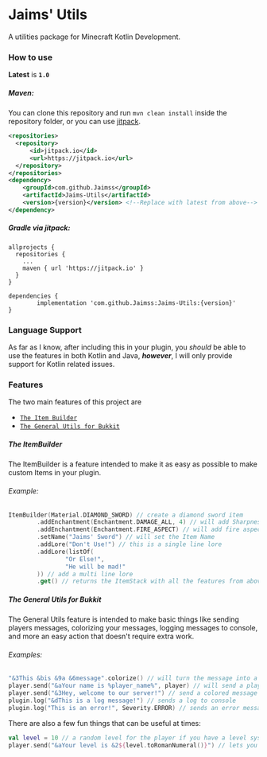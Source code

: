 # Jaims' Utils
A utilities package for Minecraft Kotlin Development.

### How to use
**Latest** is **`1.0`**
##### Maven:
You can clone this repository and run `mvn clean install` inside the repository folder, or you can use [jitpack](https://jitpack.io/#Jaimss/Jaims-Utils).
```xml
<repositories>
  <repository>
      <id>jitpack.io</id>
      <url>https://jitpack.io</url>
  </repository>
</repositories>
<dependency>
    <groupId>com.github.Jaimss</groupId>
    <artifactId>Jaims-Utils</artifactId>
    <version>{version}</version> <!--Replace with latest from above-->
</dependency>
```
##### Gradle via jitpack:
```
allprojects {
  repositories {
    ...
    maven { url 'https://jitpack.io' }
  }
}

dependencies {
        implementation 'com.github.Jaimss:Jaims-Utils:{version}'
}
```

### Language Support
As far as I know, after including this in your plugin, you *should* be able to use the features in both Kotlin and Java, ***however***, I will only provide support for Kotlin related issues.

### Features
The two main features of this project are
- [`The Item Builder`](https://github.com/Jaimss/Jaims-Utils/blob/master/utils/src/main/kotlin/ItemBuilder.kt)
- [`The General Utils for Bukkit`](https://github.com/Jaimss/Jaims-Utils/blob/master/utils/src/main/kotlin/GeneralUtil.kt)

##### The ItemBuilder
The ItemBuilder is a feature intended to make it as easy as possible to make custom Items in your plugin.
###### Example:
```kotlin
ItemBuilder(Material.DIAMOND_SWORD) // create a diamond sword item
        .addEnchantment(Enchantment.DAMAGE_ALL, 4) // will add Sharpness 4 to the item
        .addEnchantment(Enchantment.FIRE_ASPECT) // will add fire aspect 1
        .setName("Jaims' Sword") // will set the Item Name
        .addLore("Don't Use!") // this is a single line lore
        .addLore(listOf(
                "Or Else!",
                "He will be mad!"
        )) // add a multi line lore
        .get() // returns the ItemStack with all the features from above
```

##### The General Utils for Bukkit
The General Utils feature is intended to make basic things like sending players messages, colorizing your messages, logging messages to console, and more an easy action that doesn't require extra work.
###### Examples:
```kotlin
"&3This &bis &9a &6message".colorize() // will turn the message into a colored message using the color codes given
player.send("&aYour name is %player_name%", player) // will send a player a message and set the placeholder
player.send("&3Hey, welcome to our server!") // send a colored message
plugin.log("&dThis is a log message!") // sends a log to console
plugin.log("This is an error!", Severity.ERROR) // sends an error message to console
```
There are also a few fun things that can be useful at times:
```kotlin
val level = 10 // a random level for the player if you have a level system maybe
player.send("&aYour level is &2${level.toRomanNumeral()}") // lets you turn ints to roman numerals
```
